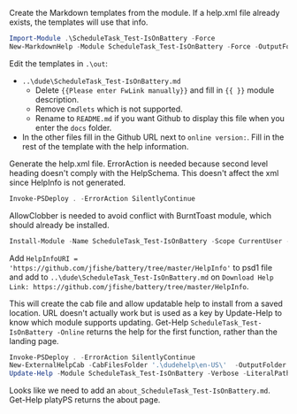 Create the Markdown templates from the module. If a help.xml file already exists, the templates will use that info.

```Powershell
Import-Module .\ScheduleTask_Test-IsOnBattery -Force
New-MarkdownHelp -Module ScheduleTask_Test-IsOnBattery -Force -OutputFolder ".\out" -Locale "en-US" -HelpVersion 0.2.0.0
```
Edit the templates in `.\out`:

* `..\dude\ScheduleTask_Test-IsOnBattery.md`
    * Delete `{{Please enter FwLink manually}}` and fill in `{{ }}` module description.
    * Remove `Cmdlets` which is not supported.
    * Rename to `README.md` if you want Github to display this file when you enter the `docs` folder.
* In the other files fill in the Github URL next to `online version:`. Fill in the rest of the template with the help information.

Generate the help.xml file. ErrorAction is needed because second level heading doesn't comply with the HelpSchema. This doesn't affect the xml since HelpInfo is not generated.

```Powershell
Invoke-PSDeploy . -ErrorAction SilentlyContinue
```

AllowClobber is needed to avoid conflict with BurntToast module, which should already be installed.

```Powershell
Install-Module -Name ScheduleTask_Test-IsOnBattery -Scope CurrentUser -AllowClobber
```

Add `HelpInfoURI = 'https://github.com/jfishe/battery/tree/master/HelpInfo'` to
psd1 file and add to `..\dude\ScheduleTask_Test-IsOnBattery.md`
on `Download Help Link: https://github.com/jfishe/battery/tree/master/HelpInfo`.

This will create the cab file and allow updatable help to install from a saved
location. URL doesn't actually work but is used as a key by Update-Help to know
which module supports updating. Get-Help `ScheduleTask_Test-IsOnBattery
-Online` returns the help for the first function, rather than the landing page.

```Powershell
Invoke-PSDeploy . -ErrorAction SilentlyContinue
New-ExternalHelpCab -CabFilesFolder '.\dudehelp\en-US\'  -OutputFolder '.\HelpInfo' -LandingPagePath ".\dude\ScheduleTask_Test-IsOnBattery.md" -Verbose
Update-Help -Module ScheduleTask_Test-IsOnBattery -Verbose -LiteralPath ".\HelpInfo" -Force -UICulture $Host.CurrentCulture
```
Looks like we need to add an `about_ScheduleTask_Test-IsOnBattery.md`. Get-Help platyPS returns the about page.
